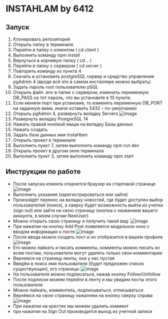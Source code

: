 # INSTAHLAM by 6412


## Запуск

1. Клонировать репозиторий
2. Открыть папку в терминале
3. Перейти в папку с клиентом ( cd client )
4. Выполнить команду npm install
6. Вернуться в корневую папку ( cd .. )
7. Перейти в папку с сервером ( cd server )
8. Повторить команду из пункта 4
9. Скачать и установить postgreSQL сервер и средство управления pgAdmin 4 (вроде всё это в самом инсталлере можно выбрать)
10. Задать пароль root пользователю pSQL
11. Открыть файл .env в папке с сервером, изменить переменную DB_PASS на тот пароль, что вы установите в 10 пункте.
12. Если меняли порт при установке, то изменить переменную DB_PORT на заданную вами, иначе оставить 5432 - по-умолчанию
13. Открыть pgAdmin 4, развернуть вкладку Servers
![image](https://user-images.githubusercontent.com/74234916/209463766-06736100-f9b5-4a49-aa0f-6239abdc5255.png)
14. Развернуть вкладку PostgreSQL 14
15. Нажать правой кнопкой мыши на вкладку Базы данных
16. Нажать создать
17. Задать базе данных имя InstaHlam
18. Открыть проект в терминале
19. Выполнить пункт 7, затем выполнить команду npm run dev
20. Открыть проект в другом окне терминала
21. Выполнить пункт 3, затем выполнить команду npm start

## Инструкции по работе

- После запуска клиента откроется браузер на стартовой странице
![image](https://user-images.githubusercontent.com/74234916/209463871-daea8f74-76a4-410d-9e24-f43a6b538c76.png)
- Выполнить указания (зарегистрироваться или зайти)
- Произойдёт перенос на вкладку новостей, где будет доступен выбор пользователей (поиск), а сверху будет возможность выйти из учетки (sign out) или зайти на свою страницу (кнопка с названием вашего аккаунта, в моем случае NewUser)
- Можно открыть свою страницу и получить такой вид:
![image](https://user-images.githubusercontent.com/74234916/209464498-2702b0ff-de9d-46e1-80c5-599f30759ab1.png)
- При нажатии на кнопку Add Post появляется модальное окно с вводом информации о посте
![image](https://user-images.githubusercontent.com/74234916/209464562-68581f92-dcc0-4ec8-9ac2-0ddcafd4c81f.png)
- После ввода можно создать пост и он отобразится в вашем профиле
![image](https://user-images.githubusercontent.com/74234916/209464575-04b77554-32dc-4297-b2df-13c6fddd4958.png)
- Его можно лайкать и писать комменты, комменты можно писать ко всем постам, пользователи могут удалять только свои комментарии
- Вернемся на страницу ленты, она у нас пустая
- Введём в поиск имя пользователя (будет предложен список существующих), его страница:
![image](https://user-images.githubusercontent.com/74234916/209464628-599ba690-7912-46b7-8933-ba375b45d7f3.png)
- На пользователя можно подписаться, нажав кнопку Follow/Unfollow
- После подписки можем перейти в ленту и мы увидим посты этого пользователя
- Можно лайкать, комментить, подписываться, отписываться
- Вернёмся на свою страницу нажатием на кнопку сверху справа
![image](https://user-images.githubusercontent.com/74234916/209464829-259b7c74-0a0f-454f-a0e0-6b3b09d73b44.png)
- При нажатии на крестик мы можем удалить коммент
- при нажатии на Sign Out производится выход из учетной записи






